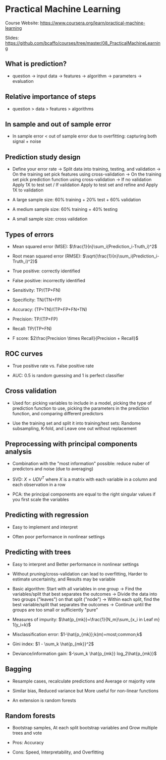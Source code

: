 # Practical Machine Learning

Course Website: https://www.coursera.org/learn/practical-machine-learning

Slides: https://github.com/bcaffo/courses/tree/master/08_PracticalMachineLearning

## What is prediction?

* question -> input data -> features -> algorithm -> parameters -> evaluation

## Relative importance of steps

* question > data > features > algorithms

## In sample and out of sample error

* In sample error < out of sample error due to overfitting: capturing both signal + noise

## Prediction study design

* Define your error rate -> Split data into training, testing, and validation -> On the training set pick features using cross-validation ->  On the training set pick prediction function using cross-validation -> If no validation Apply 1X to test set / If validation Apply to test set and refine and Apply 1X to validation

* A large sample size: 60% training + 20% test + 60% validation

* A medium sample size: 60% training + 40% testing

* A small sample size: cross validation

## Types of errors

* Mean squared error (MSE): $\frac{1}{n}\sum_i(Prediction_i-Truth_i)^2$

* Root mean squared error (RMSE): $\sqrt{\frac{1}{n}\sum_i(Prediction_i-Truth_i)^2}$

* True positive: correctly identified

* False positive: incorrectly identified

* Sensitivity: TP/(TP+FN)

* Specificity: TN/(TN+FP)

* Accuracy: (TP+TN)/(TP+FP+FN+TN)

* Precision: TP/(TP+FP)

* Recall: TP/(TP+FN)

* F score: $2\frac{Precision \times Recall}{Precision + Recall}$

## ROC curves

* True positive rate vs. False positive rate

* AUC: 0.5 is random guessing and 1 is perfect classifier

## Cross validation

* Used for: picking variables to include in a model, picking the type of prediction function to use, picking the parameters in the prediction function, and comparing different predictors

* Use the training set and split it into training/test sets: Randome subsampling, K-fold, and Leave one out without replacement

## Preprocessing with principal components analysis

* Combination with the "most information" possible: reduce nuber of predictors and noise (due to averaging)

* SVD: $X=UDV^T$ where $X$ is a matrix with each variable in a column and each observation in a row

* PCA: the principal components are equal to the right singular values if you first scale the variables

## Predicting with regression

* Easy to implement and interpret

* Often poor performance in nonlinear settings

## Predicting with trees

* Easy to interpret and Better performance in nonlinear settings

* Without pruning/cross-validation can lead to overfitting, Harder to estimate uncertainity, and Results may be variable

* Basic algorithm: Start with all variables in one group -> Find the variables/split that best separates the outcomes -> Divide the data into two groups ("leaves") on that split ("node") -> Within each split, find the best variable/split that separates the outcomes -> Continue until the groups are too small or sufficiently "pure"

* Measures of impurity: $\hat{p_{mk}}=\frac{1}{N_m}\sum_{x_i in Leaf m} 1(y_i=k)$

* Misclassification error: $1-\hat{p_{mk}};k(m)=most;common;k$

* Gini index: $1 - \sum_k \hat{p_{mk}}^2$

* Deviance/information gain: $-\sum_k \hat{p_{mk}} log_2\hat{p_{mk}}$

## Bagging

* Resample cases, recalculate predictions and Average or majority vote

* Similar bias, Reduced variance but More useful for non-linear functions

* An extension is random forests

## Random forests

* Bootstrap samples, At each split bootstrap variables and Grow multiple trees and vote

* Pros: Accuracy

* Cons: Speed, Interpretability, and Overfitting

